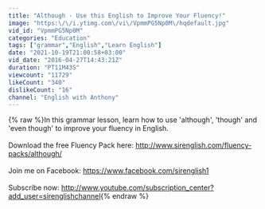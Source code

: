 ```yaml
---
title: "Although - Use this English to Improve Your Fluency!"
image: "https:\/\/i.ytimg.com\/vi\/VpmmPG5Np0M\/hqdefault.jpg"
vid_id: "VpmmPG5Np0M"
categories: "Education"
tags: ["grammar","English","Learn English"]
date: "2021-10-19T21:00:58+03:00"
vid_date: "2016-04-27T14:43:21Z"
duration: "PT11M43S"
viewcount: "11729"
likeCount: "340"
dislikeCount: "16"
channel: "English with Anthony"
---
```

{% raw %}In this grammar lesson, learn how to use 'although', 'though' and 'even though' to improve your fluency in English.<br /><br />Download the free Fluency Pack here: <a rel="nofollow" target="blank" href="http://www.sirenglish.com/fluency-packs/although/">http://www.sirenglish.com/fluency-packs/although/</a><br /><br />Join me on Facebook: <a rel="nofollow" target="blank" href="https://www.facebook.com/sirenglish1">https://www.facebook.com/sirenglish1</a><br /><br />Subscribe now: <a rel="nofollow" target="blank" href="http://www.youtube.com/subscription_center?add_user=sirenglishchannel">http://www.youtube.com/subscription_center?add_user=sirenglishchannel</a>{% endraw %}
